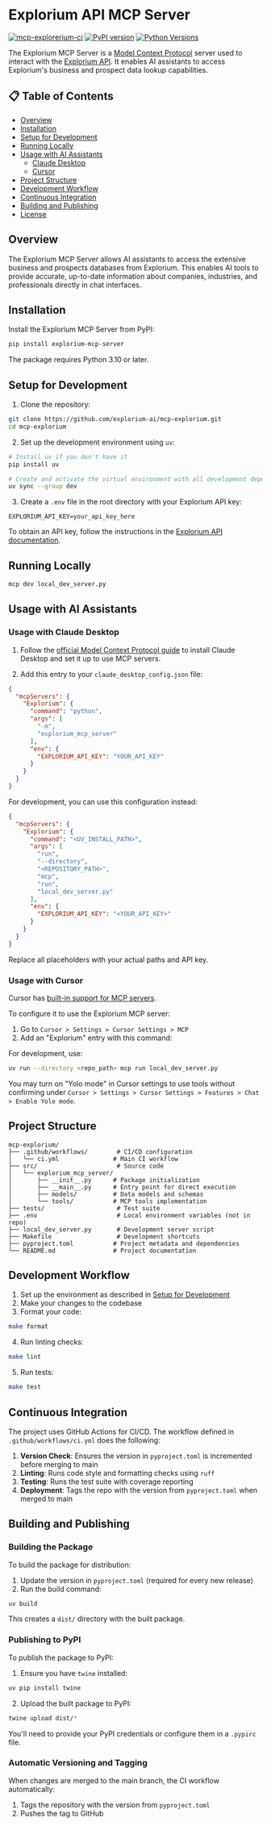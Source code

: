 # Explorium API MCP Server

[![mcp-explorerium-ci](https://github.com/explorium-ai/mcp-explorium/actions/workflows/ci.yml/badge.svg)](https://github.com/explorium-ai/mcp-explorium/actions/workflows/ci.yml)
[![PyPI version](https://badge.fury.io/py/explorium-mcp-server.svg)](https://badge.fury.io/py/explorium-mcp-server)
[![Python Versions](https://img.shields.io/pypi/pyversions/explorium-mcp-server.svg)](https://pypi.org/project/explorium-mcp-server/)

The Explorium MCP Server is a [Model Context Protocol](https://modelcontextprotocol.io/introduction) server used to
interact with the [Explorium API](https://developers.explorium.ai/reference/overview). It enables AI assistants to
access Explorium's business and prospect data lookup capabilities.

## 📋 Table of Contents

- [Overview](#overview)
- [Installation](#installation)
- [Setup for Development](#setup-for-development)
- [Running Locally](#running-locally)
- [Usage with AI Assistants](#usage-with-ai-assistants)
    - [Claude Desktop](#usage-with-claude-desktop)
    - [Cursor](#usage-with-cursor)
- [Project Structure](#project-structure)
- [Development Workflow](#development-workflow)
- [Continuous Integration](#continuous-integration)
- [Building and Publishing](#building-and-publishing)
- [License](#license)

## Overview

The Explorium MCP Server allows AI assistants to access the extensive business and prospects databases from Explorium.
This enables AI tools to provide accurate, up-to-date information about companies, industries, and professionals
directly in chat interfaces.

## Installation

Install the Explorium MCP Server from PyPI:

```bash
pip install explorium-mcp-server
```

The package requires Python 3.10 or later.

## Setup for Development

1. Clone the repository:

```bash
git clone https://github.com/explorium-ai/mcp-explorium.git
cd mcp-explorium
```

2. Set up the development environment using `uv`:

```bash
# Install uv if you don't have it
pip install uv

# Create and activate the virtual environment with all development dependencies
uv sync --group dev
```

3. Create a `.env` file in the root directory with your Explorium API key:

```
EXPLORIUM_API_KEY=your_api_key_here
```

To obtain an API key, follow the instructions in
the [Explorium API documentation](https://developers.explorium.ai/reference/getting_your_api_key).

## Running Locally

```bash
mcp dev local_dev_server.py
```

## Usage with AI Assistants

### Usage with Claude Desktop

1. Follow the [official Model Context Protocol guide](https://modelcontextprotocol.io/quickstart/user) to install Claude
   Desktop and set it up to use MCP servers.

2. Add this entry to your `claude_desktop_config.json` file:

```json
{
  "mcpServers": {
    "Explorium": {
      "command": "python",
      "args": [
        "-m",
        "explorium_mcp_server"
      ],
      "env": {
        "EXPLORIUM_API_KEY": "YOUR_API_KEY"
      }
    }
  }
}
```

For development, you can use this configuration instead:

```json
{
  "mcpServers": {
    "Explorium": {
      "command": "<UV_INSTALL_PATH>",
      "args": [
        "run",
        "--directory",
        "<REPOSITORY_PATH>",
        "mcp",
        "run",
        "local_dev_server.py"
      ],
      "env": {
        "EXPLORIUM_API_KEY": "<YOUR_API_KEY>"
      }
    }
  }
}
```

Replace all placeholders with your actual paths and API key.

### Usage with Cursor

Cursor has [built-in support for MCP servers](https://docs.cursor.com/context/model-context-protocol).

To configure it to use the Explorium MCP server:

1. Go to `Cursor > Settings > Cursor Settings > MCP`
2. Add an "Explorium" entry with this command:

For development, use:

```bash
uv run --directory <repo_path> mcp run local_dev_server.py
```

You may turn on "Yolo mode" in Cursor settings to use tools without confirming under
`Cursor > Settings > Cursor Settings > Features > Chat > Enable Yolo mode`.

## Project Structure

```
mcp-explorium/
├── .github/workflows/        # CI/CD configuration
│   └── ci.yml               # Main CI workflow
├── src/                      # Source code
│   └── explorium_mcp_server/
│       ├── __init__.py      # Package initialization
│       ├── __main__.py      # Entry point for direct execution
│       ├── models/          # Data models and schemas
│       └── tools/           # MCP tools implementation
├── tests/                    # Test suite
├── .env                      # Local environment variables (not in repo)
├── local_dev_server.py       # Development server script
├── Makefile                  # Development shortcuts
├── pyproject.toml           # Project metadata and dependencies
└── README.md                # Project documentation
```

## Development Workflow

1. Set up the environment as described in [Setup for Development](#setup-for-development)
2. Make your changes to the codebase
3. Format your code:

```bash
make format
```

4. Run linting checks:

```bash
make lint
```

5. Run tests:

```bash
make test
```

## Continuous Integration

The project uses GitHub Actions for CI/CD. The workflow defined in `.github/workflows/ci.yml` does the following:

1. **Version Check**: Ensures the version in `pyproject.toml` is incremented before merging to main
2. **Linting**: Runs code style and formatting checks using `ruff`
3. **Testing**: Runs the test suite with coverage reporting
4. **Deployment**: Tags the repo with the version from `pyproject.toml` when merged to main

## Building and Publishing

### Building the Package

To build the package for distribution:

1. Update the version in `pyproject.toml` (required for every new release)
2. Run the build command:

```bash
uv build
```

This creates a `dist/` directory with the built package.

### Publishing to PyPI

To publish the package to PyPI:

1. Ensure you have `twine` installed:

```bash
uv pip install twine
```

2. Upload the built package to PyPI:

```bash
twine upload dist/*
```

You'll need to provide your PyPI credentials or configure them in a `.pypirc` file.

### Automatic Versioning and Tagging

When changes are merged to the main branch, the CI workflow automatically:

1. Tags the repository with the version from `pyproject.toml`
2. Pushes the tag to GitHub
